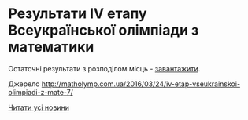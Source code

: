 # Результати IV етапу Всеукраїнської олімпіади з математики

Остаточні результати з розподілом місць - [завантажити](/files/blog/результати-iv-етапу-всеукраїнської-олімпіади-з/olymp-results-math-2016.xlsx).

Джерело http://matholymp.com.ua/2016/03/24/iv-etap-vseukrainskoi-olimpiadi-z-mate-7/

[Читати усі новини](/news)

